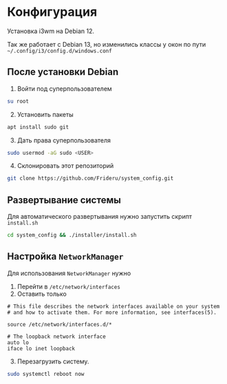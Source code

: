 # Конфигурация
Установка i3wm на Debian 12.

Так же работает с Debian 13, но изменились классы у окон по пути `~/.config/i3/config.d/windows.conf`

## После установки Debian
1. Войти под суперпользователем
```sh
su root
```
2. Установить пакеты
```sh
apt install sudo git
```
3. Дать права суперпользователя
```sh
sudo usermod -aG sudo <USER>
```
4. Склонировать этот репозиторий
```sh
git clone https://github.com/Frideru/system_config.git
```

## Развертывание системы
Для автоматического развертывания нужно запустить скрипт `install.sh`
```sh
cd system_config && ./installer/install.sh
```

## Настройка `NetworkManager`
Для использования `NetworkManager` нужно
1. Перейти в `/etc/network/interfaces`
2. Оставить только
```config
# This file describes the network interfaces available on your system
# and how to activate them. For more information, see interfaces(5).

source /etc/network/interfaces.d/*

# The loopback network interface
auto lo
iface lo inet loopback
```
3. Перезагрузить систему.
```sh
sudo systemctl reboot now
```